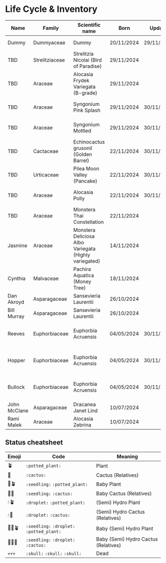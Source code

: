 # Life Cycle & Inventory

| Name | Family | Scientific name | Born | Update | Status | Semihydro conversion | Remarks |
| --- | --- | --- | --- | --- | --- | --- | --- |
| Dummy | Dummyaceae | Dummy | 20/11/2024 | 29/11/2024 | :seedling: | 30/11/2024 | Something special |
| TBD | Strelitziaceae | Strelitzia Nicolai (Bird of Paradise) | 29/11/2024 |  | 🌱🪴 |  |  |
| TBD | Araceae | Alocasia Frydek Variegata (B-grade) | 29/11/2024 |  | 🌱🪴 |  |  |
| TBD | Araceae | Syngonium Pink Splash | 29/11/2024 | 30/11/2024 | 🌱💧🪴 | 30/11/2024 | Converted to Flora Base Pro |
| TBD | Araceae | Syngonium Mottled | 29/11/2024 | 30/11/2024 | 🌱💧🪴 | 30/11/2024 | Converted to Flora Base Pro |
| TBD | Cactaceae | Echinocactus grusonil (Golden Barrel) | 22/11/2024 | 30/11/2024 | 🌱💧🌵 | 30/11/2024 | Converted to Flora Base Pro |
| TBD | Urticaceae | Pilea Moon Valley (Pancake) | 22/11/2024 | 30/11/2024 | 🌱💧🪴 | 30/11/2024 | Converted to Flora Base Pro |
| TBD | Araceae | Alocasia Polly | 22/11/2024 | 30/11/2024 | 🌱💧🪴 | 30/11/2024 | Converted to Flora Base Pro |
| TBD | Araceae | Monstera Thai Constellation |  22/11/2024 |  | 🌱🪴 |  |  |
| Jasmine | Araceae | Monstera Deliciosa Albo Variegata (Highly variegated) | 14/11/2024 |  | 🪴 |  |  |
| Cynthia | Malvaceae | Pachira Aquatica (Money Tree) | 18/11/2024 |  | 🪴 |  |  |
| Dan Akroyd | Asparagaceae | Sansevieria Laurentii | 26/10/2024 |  | 🪴 |  |  |
| Bill Murray | Asparagaceae | Sansevieria Laurentii | 26/10/2024 |  | 🪴 |  |  |
| Reeves | Euphorbiaceae | Euphorbia Acruensis | 04/05/2024 | 30/11/2024 | 🌱💧🌵 | 30/11/2024 | Converted to Lechuza PON |
| Hopper | Euphorbiaceae | Euphorbia Acruensis | 04/05/2024 | 30/11/2024 | 🌱💧🌵 | 30/11/2024 | Converted to Lechuza PON |
| Bullock | Euphorbiaceae | Euphorbia Acruensis | 04/05/2024 | 30/11/2024 | 💧🌵 | 30/11/2024 | Converted to Lechuza PON |
| John McClane | Asparagaceae | Dracanea Janet Lind | 10/07/2024 |  | 🪴 |  |  |
| Rami Malek | Araceae | Alocasia Zebrina | 10/07/2024 |  | 🪴 |  |  |


## Status cheatsheet

| Emoji | Code | Meaning |
| --- | --- | --- |
| 🪴 | `:potted_plant:` | Plant |
| 🌵 | `:cactus:` | Cactus (Relatives) |
| 🌱🪴 | `:seedling:` `:potted_plant:` | Baby Plant |
| 🌱🌵 | `:seedling:` `:cactus:` | Baby Cactus (Relatives) |
| 💧🪴 | `:droplet:` `:potted_plant:` | (Semi) Hydro Plant |
| 💧🌵 | `:droplet:` `:cactus:` | (Semi) Hydro Cactus (Relatives) |
| 🌱💧🪴 | `:seedling:` `:droplet:` `:potted_plant:` | Baby (Semi) Hydro Plant |
| 🌱💧🌵 | `:seedling:` `:droplet:` `:cactus:` | Baby (Semi) Hydro Cactus (Relatives) |
| 💀💀💀 | `:skull:` `:skull:` `:skull:` | Dead |

